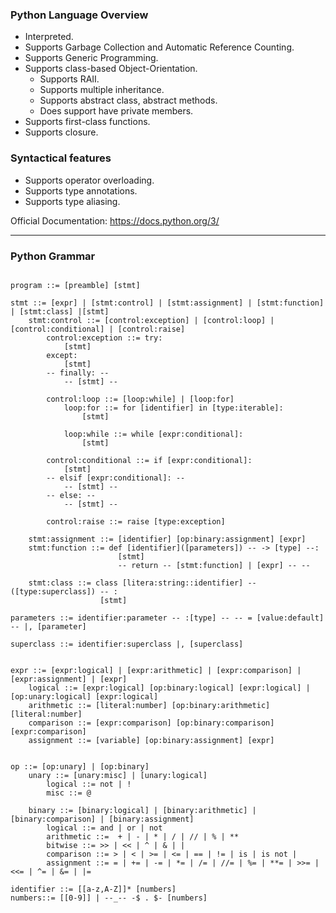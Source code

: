 ### Python Language Overview

- Interpreted.
- Supports Garbage Collection and Automatic Reference Counting.
- Supports Generic Programming. 
- Supports class-based Object-Orientation.
	- Supports RAII.
	- Supports multiple inheritance.
	- Supports abstract class, abstract methods.
	- Does support have private members.
- Supports first-class functions.
- Supports closure. 

### Syntactical features
- Supports operator overloading. 
- Supports type annotations.
- Supports type aliasing.

Official Documentation: https://docs.python.org/3/

---
### Python Grammar

```&nbsp;

program ::= [preamble] [stmt]

stmt ::= [expr] | [stmt:control] | [stmt:assignment] | [stmt:function] | [stmt:class] |[stmt]
	stmt:control ::= [control:exception] | [control:loop] | [control:conditional] | [control:raise]
		control:exception ::= try: 
			[stmt] 
		except:
			[stmt]
		-- finally: --
			-- [stmt] -- 

		control:loop ::= [loop:while] | [loop:for]
			loop:for ::= for [identifier] in [type:iterable]:
				[stmt]

			loop:while ::= while [expr:conditional]:
				[stmt]

		control:conditional ::= if [expr:conditional]:
			[stmt]
		-- elsif [expr:conditional]: --
			-- [stmt] --
		-- else: -- 
			-- [stmt] -- 

		control:raise ::= raise [type:exception]

	stmt:assignment ::= [identifier] [op:binary:assignment] [expr]
	stmt:function ::= def [identifier]([parameters]) -- -> [type] --:
						[stmt]
						-- return -- [stmt:function] | [expr] -- --

	stmt:class ::= class [litera:string::identifier] -- ([type:superclass]) -- :
					[stmt]

parameters ::= identifier:parameter -- :[type] -- -- = [value:default] -- |, [parameter]

superclass ::= identifier:superclass |, [superclass]


expr ::= [expr:logical] | [expr:arithmetic] | [expr:comparison] | [expr:assignment] | [expr]
	logical ::= [expr:logical] [op:binary:logical] [expr:logical] | [op:unary:logical] [expr:logical]
    arithmetic ::= [literal:number] [op:binary:arithmetic] [literal:number] 
    comparison ::= [expr:comparison] [op:binary:comparison] [expr:comparison]
    assignment ::= [variable] [op:binary:assignment] [expr]


op ::= [op:unary] | [op:binary]
	unary ::= [unary:misc] | [unary:logical]
        logical ::= not | !
        misc ::= @

	binary ::= [binary:logical] | [binary:arithmetic] | [binary:comparison] | [binary:assignment]
        logical ::= and | or | not
        arithmetic ::=  + | - | * | / | // | % | ** 
		bitwise ::= >> | << | ^ | & | |
        comparison ::= > | < | >= | <= | == | != | is | is not | 
        assignment ::= = | += | -= | *= | /= | //= | %= | **= | >>= | <<= | ^= | &= | |=

identifier ::= [[a-z,A-Z]]* [numbers]
numbers::= [[0-9]] | --_-- -$ . $- [numbers]

```